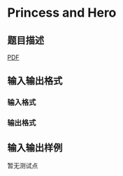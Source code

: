 # Princess and Hero

## 题目描述

[problemUrl]: https://uva.onlinejudge.org/index.php?option=com_onlinejudge&Itemid=8&category=247&page=show_problem&problem=3827

[PDF](https://uva.onlinejudge.org/external/12/p1278.pdf)

## 输入输出格式

### 输入格式

### 输出格式

## 输入输出样例

暂无测试点

